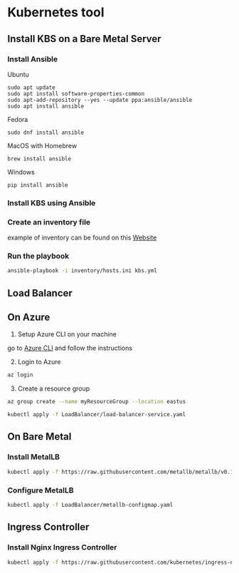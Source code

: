 # Kubernetes tool

## Install KBS on a Bare Metal Server


 ### Install  Ansible

Ubuntu
```
sudo apt update
sudo apt install software-properties-common
sudo apt-add-repository --yes --update ppa:ansible/ansible
sudo apt install ansible
```

Fedora
```
sudo dnf install ansible
```

MacOS with Homebrew
```
brew install ansible
```

Windows
```
pip install ansible
```

### Install KBS using Ansible

### Create an inventory file

example of inventory can be found on this [Website](https://docs.ansible.com/ansible/latest/user_guide/intro_inventory.html)

### Run the playbook

```bash
ansible-playbook -i inventory/hosts.ini kbs.yml
```


## Load Balancer

## On Azure

1) Setup Azure CLI on your machine
 
go to [Azure CLI](https://docs.microsoft.com/en-us/cli/azure/install-azure-cli?view=azure-cli-latest) and follow the instructions

2) Login to Azure
```bash
az login
```

3) Create a resource group
```bash
az group create --name myResourceGroup --location eastus
```


```bash
kubectl apply -f LoadBalancer/load-balancer-service.yaml
```


## On Bare Metal

### Install MetalLB

```bash
kubectl apply -f https://raw.githubusercontent.com/metallb/metallb/v0.13.10/config/manifests/metallb-native.yaml
```

### Configure MetalLB

```bash
kubectl apply -f LoadBalancer/metallb-configmap.yaml
```


## Ingress Controller

### Install Nginx Ingress Controller

```bash
kubectl apply -f https://raw.githubusercontent.com/kubernetes/ingress-nginx/master/deploy/static/mandatory.yaml
```

